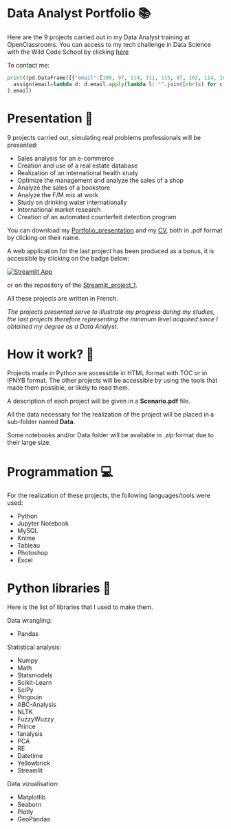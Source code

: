 # Data Analyst Portfolio :books:
Here are the 9 projects carried out in my Data Analyst training at OpenClassrooms.
You can access to my tech challenge in Data Science with the Wild Code School by clicking [here](https://github.com/FredLaRosa/Tech_Challenge-Data_science-)

To contact me:
```Python
print((pd.DataFrame([{"email":[108, 97, 114, 111, 115, 97, 102, 114, 101, 100, 101, 114, 105, 99, 64, 103, 109, 97, 105, 108, 46, 99, 111, 109]}])
 .assign(email=lambda d: d.email.apply(lambda l: "".join([chr(c) for c in l])))
).email)
```

# Presentation :scroll:

9 projects carried out, simulating real problems professionals will be presented:
- Sales analysis for an e-commerce
- Creation and use of a real estate database
- Realization of an international health study
- Optimize the management and analyze the sales of a shop
- Analyze the sales of a bookstore
- Analyze the F/M mix at work
- Study on drinking water internationally
- International market research
- Creation of an automated counterfeit detection program

You can download my [Portfolio_presentation](https://github.com/FredLaRosa/Portfolio/blob/main/Portfolio%20Data%20Analyst.pdf) and my [CV](https://github.com/FredLaRosa/Portfolio/blob/main/CV%20-%20Fr%C3%A9d%C3%A9ric%20La%20Rosa%20-%20Data%20Scientist.pdf), both in .pdf format by clicking on their name.

A web application for the last project has been produced as a bonus, it is accessible by clicking on the badge below:

[![Streamlit App](https://static.streamlit.io/badges/streamlit_badge_black_white.svg)](https://share.streamlit.io/FredLaRosa/Streamlit_Project_1/main/Streamlit_app.py)

or on the repository of the [Streamlit_project_1](https://github.com/FredLaRosa/Streamlit_Project_1).

All these projects are written in French.

*The projects presented serve to illustrate my progress during my studies, the last projects therefore representing the minimum level acquired since I obtained my degree as a Data Analyst.*

# How it work? :thinking:

Projects made in Python are accessible in HTML format with TOC or in IPNYB format.
The other projects will be accessible by using the tools that made them possible, or likely to read them.

A description of each project will be given in a **Scenario.pdf** file.

All the data necessary for the realization of the project will be placed in a sub-folder named **Data**.

Some notebooks and/or Data folder will be available in *.zip* format due to their large size.

# Programmation :computer:

For the realization of these projects, the following languages/tools were used:
- Python
- Jupyter Notebook
- MySQL
- Knime
- Tableau
- Photoshop
- Excel

# Python libraries :snake:
 
 Here is the list of libraries that I used to make them.
 
 Data wrangling:
 - Pandas
  
 Statistical analysis:
 - Numpy
 - Math
 - Statsmodels
 - Scikit-Learn
 - SciPy
 - Pingouin
 - ABC-Analysis
 - NLTK
 - FuzzyWuzzy
 - Prince
 - fanalysis
 - PCA
 - RE
 - Datetime
 - Yellowbrick
 - Streamlit

 Data vizualisation:
 - Matplotlib
 - Seaborn
 - Plotly
 - GeoPandas
